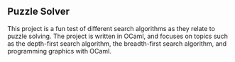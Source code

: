 
## Puzzle Solver

This project is a fun test of different search algorithms as they relate to puzzle solving. The project is written in OCaml, and focuses on topics such as the depth-first search algorithm, the breadth-first search algorithm, and programming graphics with OCaml.
